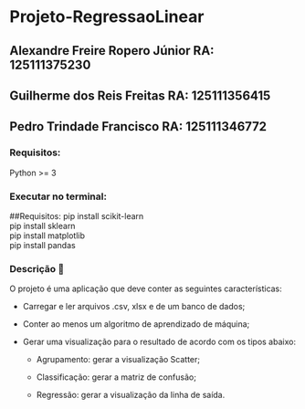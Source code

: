 # Projeto-RegressaoLinear

## Alexandre Freire Ropero Júnior RA: 125111375230
## Guilherme dos Reis Freitas RA: 125111356415
## Pedro Trindade Francisco RA: 125111346772

### Requisitos:
Python >= 3  
### Executar no terminal:  
##Requisitos:
pip install scikit-learn  
pip install sklearn  
pip install matplotlib  
pip install pandas  

### Descrição :page_with_curl:

O projeto é uma aplicação que deve conter as seguintes características:

 - Carregar e ler arquivos .csv, xlsx e de um banco de dados;

 - Conter ao menos um algoritmo de aprendizado de máquina;

 - Gerar uma visualização para o resultado de acordo com os tipos abaixo:

    - Agrupamento: gerar a visualização Scatter;

   - Classificação: gerar a matriz de confusão;

   - Regressão: gerar a visualização da linha de saída.
